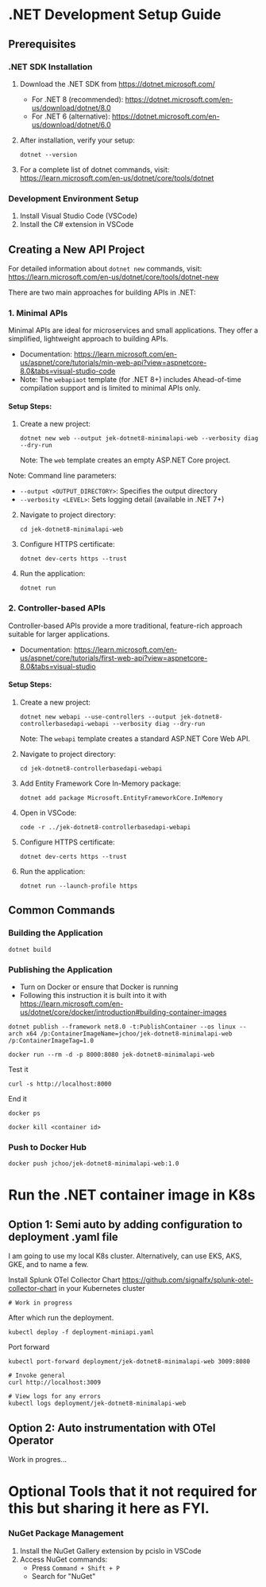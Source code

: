 # .NET Development Setup Guide

## Prerequisites

### .NET SDK Installation
1. Download the .NET SDK from https://dotnet.microsoft.com/
   - For .NET 8 (recommended): https://dotnet.microsoft.com/en-us/download/dotnet/8.0
   - For .NET 6 (alternative): https://dotnet.microsoft.com/en-us/download/dotnet/6.0

2. After installation, verify your setup:
   ```
   dotnet --version
   ```

3. For a complete list of dotnet commands, visit: https://learn.microsoft.com/en-us/dotnet/core/tools/dotnet

### Development Environment Setup
1. Install Visual Studio Code (VSCode)
2. Install the C# extension in VSCode

## Creating a New API Project

For detailed information about `dotnet new` commands, visit: https://learn.microsoft.com/en-us/dotnet/core/tools/dotnet-new

There are two main approaches for building APIs in .NET:

### 1. Minimal APIs
Minimal APIs are ideal for microservices and small applications. They offer a simplified, lightweight approach to building APIs.

- Documentation: https://learn.microsoft.com/en-us/aspnet/core/tutorials/min-web-api?view=aspnetcore-8.0&tabs=visual-studio-code
- Note: The `webapiaot` template (for .NET 8+) includes Ahead-of-time compilation support and is limited to minimal APIs only.

#### Setup Steps:
1. Create a new project:
   ```
   dotnet new web --output jek-dotnet8-minimalapi-web --verbosity diag --dry-run
   ```
   Note: The `web` template creates an empty ASP.NET Core project.


Note: Command line parameters:
- `--output <OUTPUT_DIRECTORY>`: Specifies the output directory
- `--verbosity <LEVEL>`: Sets logging detail (available in .NET 7+)

2. Navigate to project directory:
   ```
   cd jek-dotnet8-minimalapi-web
   ```

3. Configure HTTPS certificate:
   ```
   dotnet dev-certs https --trust
   ```

4. Run the application:
   ```
   dotnet run
   ```

### 2. Controller-based APIs
Controller-based APIs provide a more traditional, feature-rich approach suitable for larger applications.

- Documentation: https://learn.microsoft.com/en-us/aspnet/core/tutorials/first-web-api?view=aspnetcore-8.0&tabs=visual-studio

#### Setup Steps:
1. Create a new project:
   ```
   dotnet new webapi --use-controllers --output jek-dotnet8-controllerbasedapi-webapi --verbosity diag --dry-run
   ```
   Note: The `webapi` template creates a standard ASP.NET Core Web API.

2. Navigate to project directory:
   ```
   cd jek-dotnet8-controllerbasedapi-webapi
   ```

3. Add Entity Framework Core In-Memory package:
   ```
   dotnet add package Microsoft.EntityFrameworkCore.InMemory
   ```

4. Open in VSCode:
   ```
   code -r ../jek-dotnet8-controllerbasedapi-webapi
   ```

5. Configure HTTPS certificate:
   ```
   dotnet dev-certs https --trust
   ```

6. Run the application:
   ```
   dotnet run --launch-profile https
   ```

## Common Commands

### Building the Application
```
dotnet build
```

### Publishing the Application 
- Turn on Docker or ensure that Docker is running
- Following this instruction it is built into it with https://learn.microsoft.com/en-us/dotnet/core/docker/introduction#building-container-images
```
dotnet publish --framework net8.0 -t:PublishContainer --os linux --arch x64 /p:ContainerImageName=jchoo/jek-dotnet8-minimalapi-web /p:ContainerImageTag=1.0

docker run --rm -d -p 8000:8080 jek-dotnet8-minimalapi-web
```

Test it 

```
curl -s http://localhost:8000
```

End it
```
docker ps

docker kill <container id>
```

### Push to Docker Hub
```
docker push jchoo/jek-dotnet8-minimalapi-web:1.0
```

# Run the .NET container image in K8s
## Option 1: Semi auto by adding configuration to deployment .yaml file
I am going to use my local K8s cluster. Alternatively, can use EKS, AKS, GKE, and to name a few.

Install Splunk OTel Collector Chart https://github.com/signalfx/splunk-otel-collector-chart in your Kubernetes cluster

```
# Work in progress
```

After which run the deployment.

```
kubectl deploy -f deployment-miniapi.yaml
```

Port forward
```
kubectl port-forward deployment/jek-dotnet8-minimalapi-web 3009:8080

# Invoke general
curl http://localhost:3009

# View logs for any errors
kubectl logs deployment/jek-dotnet8-minimalapi-web
```


## Option 2: Auto instrumentation with OTel Operator
Work in progres...

# Optional Tools that it not required for this but sharing it here as FYI.

### NuGet Package Management
1. Install the NuGet Gallery extension by pcislo in VSCode
2. Access NuGet commands:
   - Press `Command + Shift + P`
   - Search for "NuGet"

